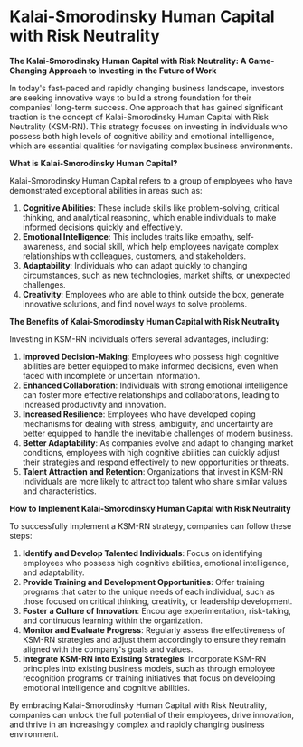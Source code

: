 # Kalai-Smorodinsky Human Capital with Risk Neutrality

**The Kalai-Smorodinsky Human Capital with Risk Neutrality: A Game-Changing Approach to Investing in the Future of Work**

In today's fast-paced and rapidly changing business landscape, investors are seeking innovative ways to build a strong foundation for their companies' long-term success. One approach that has gained significant traction is the concept of Kalai-Smorodinsky Human Capital with Risk Neutrality (KSM-RN). This strategy focuses on investing in individuals who possess both high levels of cognitive ability and emotional intelligence, which are essential qualities for navigating complex business environments.

**What is Kalai-Smorodinsky Human Capital?**

Kalai-Smorodinsky Human Capital refers to a group of employees who have demonstrated exceptional abilities in areas such as:

1. **Cognitive Abilities**: These include skills like problem-solving, critical thinking, and analytical reasoning, which enable individuals to make informed decisions quickly and effectively.
2. **Emotional Intelligence**: This includes traits like empathy, self-awareness, and social skill, which help employees navigate complex relationships with colleagues, customers, and stakeholders.
3. **Adaptability**: Individuals who can adapt quickly to changing circumstances, such as new technologies, market shifts, or unexpected challenges.
4. **Creativity**: Employees who are able to think outside the box, generate innovative solutions, and find novel ways to solve problems.

**The Benefits of Kalai-Smorodinsky Human Capital with Risk Neutrality**

Investing in KSM-RN individuals offers several advantages, including:

1. **Improved Decision-Making**: Employees who possess high cognitive abilities are better equipped to make informed decisions, even when faced with incomplete or uncertain information.
2. **Enhanced Collaboration**: Individuals with strong emotional intelligence can foster more effective relationships and collaborations, leading to increased productivity and innovation.
3. **Increased Resilience**: Employees who have developed coping mechanisms for dealing with stress, ambiguity, and uncertainty are better equipped to handle the inevitable challenges of modern business.
4. **Better Adaptability**: As companies evolve and adapt to changing market conditions, employees with high cognitive abilities can quickly adjust their strategies and respond effectively to new opportunities or threats.
5. **Talent Attraction and Retention**: Organizations that invest in KSM-RN individuals are more likely to attract top talent who share similar values and characteristics.

**How to Implement Kalai-Smorodinsky Human Capital with Risk Neutrality**

To successfully implement a KSM-RN strategy, companies can follow these steps:

1. **Identify and Develop Talented Individuals**: Focus on identifying employees who possess high cognitive abilities, emotional intelligence, and adaptability.
2. **Provide Training and Development Opportunities**: Offer training programs that cater to the unique needs of each individual, such as those focused on critical thinking, creativity, or leadership development.
3. **Foster a Culture of Innovation**: Encourage experimentation, risk-taking, and continuous learning within the organization.
4. **Monitor and Evaluate Progress**: Regularly assess the effectiveness of KSM-RN strategies and adjust them accordingly to ensure they remain aligned with the company's goals and values.
5. **Integrate KSM-RN into Existing Strategies**: Incorporate KSM-RN principles into existing business models, such as through employee recognition programs or training initiatives that focus on developing emotional intelligence and cognitive abilities.

By embracing Kalai-Smorodinsky Human Capital with Risk Neutrality, companies can unlock the full potential of their employees, drive innovation, and thrive in an increasingly complex and rapidly changing business environment.
